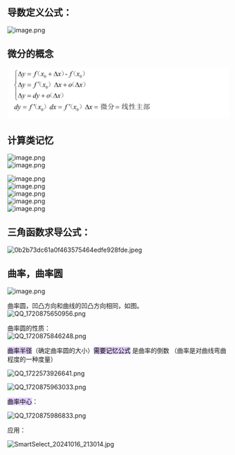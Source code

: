 ## 导数定义公式：

![image.png](https://raw.githubusercontent.com/psychonaut1f/b/main/202411241339021.png)

## 微分的概念

![image.png](https://raw.githubusercontent.com/psychonaut1f/mac/main/2025/20250305213407085.png)

## 计算类记忆

![image.png](https://raw.githubusercontent.com/psychonaut1f/b/main/202411241339479.png)  
![image.png](https://raw.githubusercontent.com/psychonaut1f/b/main/202411241339015.png)

![image.png](https://raw.githubusercontent.com/psychonaut1f/b/main/202411241322665.png)  
![image.png](https://raw.githubusercontent.com/psychonaut1f/b/main/202411241323994.png)  
![image.png](https://raw.githubusercontent.com/psychonaut1f/b/main/202411241324630.png)  
![image.png](https://raw.githubusercontent.com/psychonaut1f/b/main/202411241324331.png)  
![image.png](https://raw.githubusercontent.com/psychonaut1f/b/main/202411241326068.png)

## 三角函数求导公式：

![0b2b73dc61a0f463575464edfe928fde.jpeg](https://raw.githubusercontent.com/psychonaut1f/b/main/img/202403261511134.jpeg)

## 曲率，曲率圆

![image.png](https://raw.githubusercontent.com/psychonaut1f/b/main/202411241337733.png)


曲率圆，凹凸方向和曲线的凹凸方向相同，如图。  
![QQ_1720875650956.png](https://raw.githubusercontent.com/psychonaut1f/b/main/img21202407132100775.png)

曲率圆的性质：  
![QQ_1720875846248.png](https://raw.githubusercontent.com/psychonaut1f/b/main/img21202407132104958.png)

 <mark style="background: #D2B3FFA6;"> 曲率半径</mark>（确定曲率圆的大小）<mark style="background: #D2B3FFA6;">需要记忆公式</mark> 是曲率的倒数 （曲率是对曲线弯曲程度的一种度量）

![QQ_1722573926641.png](https://raw.githubusercontent.com/psychonaut1f/b/main/img21202408021245243.png)

![QQ_1720875963033.png](https://raw.githubusercontent.com/psychonaut1f/b/main/img21202407132106877.png)

<mark style="background: #D2B3FFA6;">曲率中心</mark>：

![QQ_1720875986833.png](https://raw.githubusercontent.com/psychonaut1f/b/main/img21202407132106249.png)

应用：  

![SmartSelect_20241016_213014.jpg](https://raw.githubusercontent.com/psychonaut1f/b/main/202410162131914.jpg)
